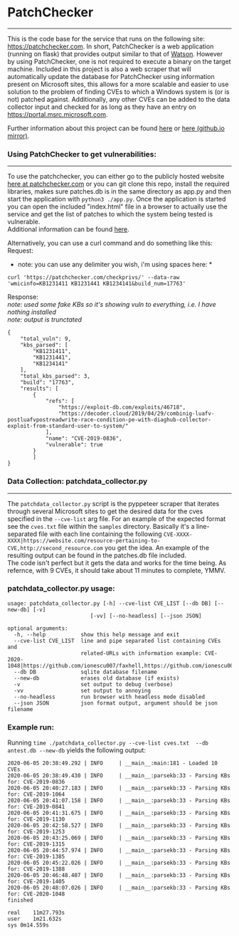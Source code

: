 # PatchChecker
---
This is the code base for the service that runs on the following site: https://patchchecker.com.
In short, PatchChecker is a web application (running on flask) that provides output similar to that of [Watson](https://github.com/rasta-mouse/Watson/). However by using PatchChecker, one is not required to execute a binary on the target machine.
Included in this project is also a web scraper that will automatically update the database for PatchChecker using information present on Microsoft sites, this allows for a more scalable and easier to use solution to the problem of finding CVEs to which a Windows system is (or is not) patched against. 
Additionally, any other CVEs can be added to the data collector input and checked for as long as they have an entry on https://portal.msrc.microsoft.com.

Further information about this project can be found [here](http://shell.rip/URLHERE) or [here (github.io mirror)](https://deadjakk.github.io/URLHERE).


### Using PatchChecker to get vulnerabilities:
---
To use the patchchecker, you can either go to the publicly hosted website [here at patchchecker.com](https://patchchecker.com) or you can git clone this repo, install the required libraries, makes sure patches.db is in the same directory as app.py and then start the application with `python3 ./app.py`. 
Once the application is started you can open the included "index.html" file in a browser to actually use the service and get the list of patches to which the system being tested is vulnerable.   
Additional information can be found [here](https://deadjakk.github.io/URLHERE).

Alternatively, you can use a curl command and do something like this:
Request:   
* note: you can use any delimiter you wish, i'm using spaces here: *  
```
curl 'https://patchchecker.com/checkprivs/' --data-raw 'wmicinfo=KB1231411 KB1231441 KB1234141&build_num=17763'
```
Response:   
*note: used some fake KBs so it's showing vuln to everything, i.e. I have nothing installed*  
*note: output is trunctated*    
```
{
    "total_vuln": 9,
    "kbs_parsed": [
        "KB1231411",
        "KB1231441",
        "KB1234141"
    ],
    "total_kbs_parsed": 3,
    "build": "17763",
    "results": [
        {
            "refs": [
                "https://exploit-db.com/exploits/46718",
                "https://decoder.cloud/2019/04/29/combinig-luafv-postluafvpostreadwrite-race-condition-pe-with-diaghub-collector-exploit-from-standard-user-to-system/"
            ],
            "name": "CVE-2019-0836",
            "vulnerable": true
        }
		]
}

```

### Data Collection: patchdata_collector.py
---
The `patchdata_collector.py` script is the pyppeteer scraper that iterates through several Microsoft sites to get the desired data for the cves specified in the `--cve-list` arg file.
For an example of the expected format see the `cves.txt` file within the `samples` directory. Basically it's a line-separated file with each line containing the following `CVE-XXXX-XXXX|https://website.com/resource-pertaining-to-CVE,http://second_resource.com`
you get the idea. An example of the resulting output can be found in the patches.db file included.  
The code isn't perfect but it gets the data and works for the time being. As refernce, with 9 CVEs, it should take about 11 minutes to complete, YMMV.

### patchdata_collector.py usage:
```
usage: patchdata_collector.py [-h] --cve-list CVE_LIST [--db DB] [--new-db] [-v]
                          [-vv] [--no-headless] [--json JSON]

optional arguments:
  -h, --help           show this help message and exit
  --cve-list CVE_LIST  line and pipe separated list containing CVEs and
                       related-URLs with information example: CVE-2020-1048|https://github.com/ionescu007/faxhell,https://github.com/ionescu007/PrintDemon
  --db DB              sqlite database filename
  --new-db             erases old database (if exists)
  -v                   set output to debug (verbose)
  -vv                  set output to annoying
  --no-headless        run browser with headless mode disabled
  --json JSON          json format output, argument should be json filename
```

### Example run:

Running `time ./patchdata_collector.py --cve-list cves.txt  --db antest.db --new-db` yields the following output:
```
2020-06-05 20:38:49.292 | INFO     | __main__:main:181 - Loaded 10 CVEs
2020-06-05 20:38:49.430 | INFO     | __main__:parsekb:33 - Parsing KBs for: CVE-2019-0836
2020-06-05 20:40:27.183 | INFO     | __main__:parsekb:33 - Parsing KBs for: CVE-2019-1064
2020-06-05 20:41:07.158 | INFO     | __main__:parsekb:33 - Parsing KBs for: CVE-2019-0841
2020-06-05 20:41:31.675 | INFO     | __main__:parsekb:33 - Parsing KBs for: CVE-2019-1130
2020-06-05 20:42:58.527 | INFO     | __main__:parsekb:33 - Parsing KBs for: CVE-2019-1253
2020-06-05 20:43:25.069 | INFO     | __main__:parsekb:33 - Parsing KBs for: CVE-2019-1315
2020-06-05 20:44:57.974 | INFO     | __main__:parsekb:33 - Parsing KBs for: CVE-2019-1385
2020-06-05 20:45:22.026 | INFO     | __main__:parsekb:33 - Parsing KBs for: CVE-2019-1388
2020-06-05 20:46:48.407 | INFO     | __main__:parsekb:33 - Parsing KBs for: CVE-2019-1405
2020-06-05 20:48:07.026 | INFO     | __main__:parsekb:33 - Parsing KBs for: CVE-2020-1048
finished

real	11m27.793s
user	1m21.632s
sys	0m14.559s
```
